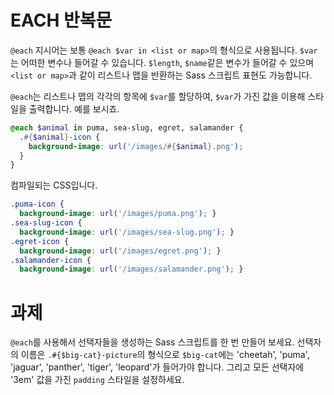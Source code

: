 # EACH 반복문

`@each` 지시어는 보통 `@each $var in <list or map>`의 형식으로 사용됩니다. `$var`는 어떠한 변수나 들어갈 수 있습니다. `$length`, `$name`같은 변수가 들어갈 수 있으며 `<list or map>`과 같이 리스트나 맵을 반환하는 Sass 스크립트 표현도 가능합니다.

`@each`는 리스트나 맵의 각각의 항목에 `$var`를 할당하여, `$var`가 가진 값을 이용해 스타일을 출력합니다. 예를 보시죠.

```scss
@each $animal in puma, sea-slug, egret, salamander {
  .#{$animal}-icon {
    background-image: url('/images/#{$animal}.png');
  }
}
```

컴파일되는 CSS입니다.

```css
.puma-icon {
  background-image: url('/images/puma.png'); }
.sea-slug-icon {
  background-image: url('/images/sea-slug.png'); }
.egret-icon {
  background-image: url('/images/egret.png'); }
.salamander-icon {
  background-image: url('/images/salamander.png'); }
```

# 과제

`@each`를 사용해서 선택자들을 생성하는 Sass 스크립트를 한 번 만들어 보세요. 선택자의 이름은 `.#{$big-cat}-picture`의 형식으로 `$big-cat`에는 'cheetah', 'puma', 'jaguar', 'panther', 'tiger', 'leopard'가 들어가야 합니다. 그리고 모든 선택자에 '3em' 값을 가진 `padding` 스타일을 설정하세요.
